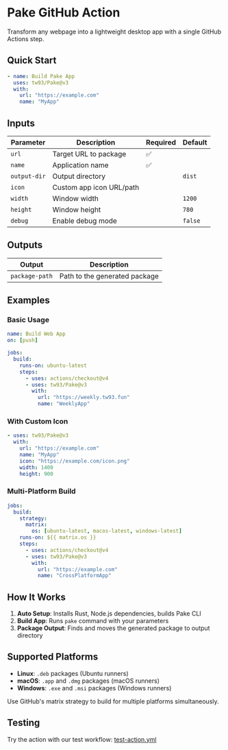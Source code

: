 # Pake GitHub Action

Transform any webpage into a lightweight desktop app with a single GitHub Actions step.

## Quick Start

```yaml
- name: Build Pake App
  uses: tw93/Pake@v3
  with:
    url: "https://example.com"
    name: "MyApp"
```

## Inputs

| Parameter    | Description              | Required | Default |
| ------------ | ------------------------ | -------- | ------- |
| `url`        | Target URL to package    | ✅       |         |
| `name`       | Application name         | ✅       |         |
| `output-dir` | Output directory         |          | `dist`  |
| `icon`       | Custom app icon URL/path |          |         |
| `width`      | Window width             |          | `1200`  |
| `height`     | Window height            |          | `780`   |
| `debug`      | Enable debug mode        |          | `false` |

## Outputs

| Output         | Description                   |
| -------------- | ----------------------------- |
| `package-path` | Path to the generated package |

## Examples

### Basic Usage

```yaml
name: Build Web App
on: [push]

jobs:
  build:
    runs-on: ubuntu-latest
    steps:
      - uses: actions/checkout@v4
      - uses: tw93/Pake@v3
        with:
          url: "https://weekly.tw93.fun"
          name: "WeeklyApp"
```

### With Custom Icon

```yaml
- uses: tw93/Pake@v3
  with:
    url: "https://example.com"
    name: "MyApp"
    icon: "https://example.com/icon.png"
    width: 1400
    height: 900
```

### Multi-Platform Build

```yaml
jobs:
  build:
    strategy:
      matrix:
        os: [ubuntu-latest, macos-latest, windows-latest]
    runs-on: ${{ matrix.os }}
    steps:
      - uses: actions/checkout@v4
      - uses: tw93/Pake@v3
        with:
          url: "https://example.com"
          name: "CrossPlatformApp"
```

## How It Works

1. **Auto Setup**: Installs Rust, Node.js dependencies, builds Pake CLI
2. **Build App**: Runs `pake` command with your parameters
3. **Package Output**: Finds and moves the generated package to output directory

## Supported Platforms

- **Linux**: `.deb` packages (Ubuntu runners)
- **macOS**: `.app` and `.dmg` packages (macOS runners)
- **Windows**: `.exe` and `.msi` packages (Windows runners)

Use GitHub's matrix strategy to build for multiple platforms simultaneously.

## Testing

Try the action with our test workflow: [test-action.yml](.github/workflows/test-action.yml)
